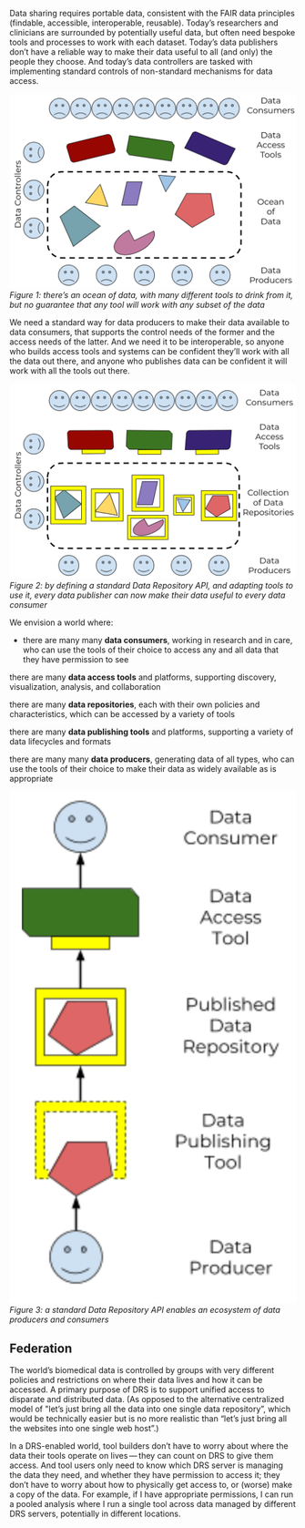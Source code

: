 Data sharing requires portable data, consistent with the FAIR data principles (findable, accessible, interoperable, reusable). Today’s researchers and clinicians are surrounded by potentially useful data, but often need bespoke tools and processes to work with each dataset. Today’s data publishers don’t have a reliable way to make their data useful to all (and only) the people they choose. And today’s data controllers are tasked with implementing standard controls of non-standard mechanisms for data access.

![Figure 1](/sources/img/figure1.png)
*Figure 1: there’s an ocean of data, with many different tools to drink from it, but no guarantee that any tool will work with any subset of the data*

We need a standard way for data producers to make their data available to data consumers, that supports the control needs of the former and the access needs of the latter. And we need it to be interoperable, so anyone who builds access tools and systems can be confident they’ll work with all the data out there, and anyone who publishes data can be confident it will work with all the tools out there.

![Figure 2](/sources/img/figure2.png)
*Figure 2: by defining a standard Data Repository API, and adapting tools to use it, every data publisher can now make their data useful to every data consumer*

We envision a world where:

* there are many many **data consumers**, working in research and in care, who can use the tools of their choice to access any and all data that they have permission to see

there are many **data access tools** and platforms, supporting discovery, visualization, analysis, and collaboration

there are many **data repositories**, each with their own policies and characteristics, which can be accessed by a variety of tools

there are many **data publishing tools** and platforms, supporting a variety of data lifecycles and formats

there are many many **data producers**, generating data of all types, who can use the tools of their choice to make their data as widely available as is appropriate

![Figure 3](/sources/img/figure3.png)
*Figure 3: a standard Data Repository API enables an ecosystem of data producers and consumers*

## Federation

The world’s biomedical data is controlled by groups with very different policies and restrictions on where their data lives and how it can be accessed. A primary purpose of DRS is to support unified access to disparate and distributed data. (As opposed to the alternative centralized model of "let’s just bring all the data into one single data repository”, which would be technically easier but is no more realistic than “let’s just bring all the websites into one single web host”.)

In a DRS-enabled world, tool builders don’t have to worry about where the data their tools operate on lives — they can count on DRS to give them access. And tool users only need to know which DRS server is managing the data they need, and whether they have permission to access it; they don’t have to worry about how to physically get access to, or (worse) make a copy of the data. For example, if I have appropriate permissions, I can run a pooled analysis where I run a single tool across data managed by different DRS servers, potentially in different locations.
